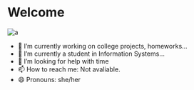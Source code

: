 # Welcome

<p align="left"> <img src="https://komarev.com/ghpvc/?username=a&label=Profile%20views&color=0e75b6&style=flat" alt="a" /> </p>

- 🔭 I’m currently working on college projects, homeworks...
- 🌱 I’m currently a student in Information Systems...
- 🤔 I’m looking for help with time
- 📫 How to reach me: Not avaliable.
- 😄 Pronouns: she/her

<!--
**Zvoruna/Zvoruna** is a ✨ _special_ ✨ repository because its `README.md` (this file) appears on your GitHub profile.

Here are some ideas to get you started:

- 🔭 I’m currently working on ...
- 🌱 I’m currently learning ...
- 👯 I’m looking to collaborate on ...
- 🤔 I’m looking for help with ...
- 💬 Ask me about ...
- 📫 How to reach me: ...
- 😄 Pronouns: she/her
- ⚡ Fun fact: ...
-->
